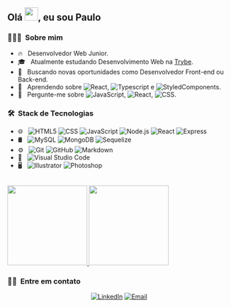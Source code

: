 <h2> Olá <img src="https://raw.githubusercontent.com/kaueMarques/kaueMarques/master/hi.gif" width="30px">, eu sou Paulo</h2>

<h3> 👨🏻‍💻 &nbsp;Sobre mim </h3>

- 🔥 &nbsp; Desenvolvedor Web Junior.
- 🎓 &nbsp; Atualmente estudando Desenvolvimento Web na <a href="https://www.betrybe.com/">Trybe</a></h3>.
- 💼 &nbsp; Buscando novas oportunidades como Desenvolvedor Front-end ou Back-end.
- 🌱 &nbsp; Aprendendo sobre ![React](https://img.shields.io/badge/-React-333333?style=flat&logo=react), ![Typescript](https://img.shields.io/badge/-Typescript-333333?style=flat&logo=typescript) e ![StyledComponents](https://img.shields.io/badge/-Styled%20Components-333333?style=flat&logo=styled-components).
- 🤔 &nbsp; Pergunte-me sobre   ![JavaScript](https://img.shields.io/badge/-JavaScript-333333?style=flat&logo=javascript),   ![React](https://img.shields.io/badge/-React-333333?style=flat&logo=react),   ![CSS](https://img.shields.io/badge/-CSS-333333?style=flat&logo=CSS3&logoColor=1572B6).


<h3> 🛠 &nbsp;Stack de Tecnologias</h3>


- 🌐 &nbsp;
  ![HTML5](https://img.shields.io/badge/-HTML5-333333?style=flat&logo=HTML5)
  ![CSS](https://img.shields.io/badge/-CSS-333333?style=flat&logo=CSS3&logoColor=1572B6)
  ![JavaScript](https://img.shields.io/badge/-JavaScript-333333?style=flat&logo=javascript)
  ![Node.js](https://img.shields.io/badge/-Node.js-333333?style=flat&logo=node.js)
  ![React](https://img.shields.io/badge/-React-333333?style=flat&logo=react)
  ![Express](https://img.shields.io/badge/-Express-333333?style=flat&logo=express)
- 🛢 &nbsp;
  ![MySQL](https://img.shields.io/badge/-MySQL-333333?style=flat&logo=mysql)
  ![MongoDB](https://img.shields.io/badge/-MongoDB-333333?style=flat&logo=mongodb)
  ![Sequelize](https://img.shields.io/badge/-Sequelize-333333?style=flat&logo=sequelize)
- ⚙️ &nbsp;
  ![Git](https://img.shields.io/badge/-Git-333333?style=flat&logo=git)
  ![GitHub](https://img.shields.io/badge/-GitHub-333333?style=flat&logo=github)
  ![Markdown](https://img.shields.io/badge/-Markdown-333333?style=flat&logo=markdown)
- 🔧 &nbsp;
  ![Visual Studio Code](https://img.shields.io/badge/-Visual%20Studio%20Code-333333?style=flat&logo=visual-studio-code&logoColor=007ACC)
- 🖥 &nbsp;
  ![Illustrator](https://img.shields.io/badge/-Illustrator-333333?style=flat&logo=adobe-illustrator)
  ![Photoshop](https://img.shields.io/badge/-Photoshop-333333?style=flat&logo=adobe-photoshop)


<br/>

<a href="https://github.com/paulopbomfim">
  <img height="180em" src="https://github-readme-stats.vercel.app/api?username=paulopbomfim&theme=radical&show_icons=true" />
  <img height="180em" src="https://github-readme-stats.vercel.app/api/top-langs/?username=paulopbomfim&theme=radical&layout=compact" />
</a>

<br/>

<h3> 🤝🏻 &nbsp;Entre em contato </h3>

<p align="center">
<a href="https://www.linkedin.com/in/paulopbomfim/"><img alt="LinkedIn" src="https://img.shields.io/badge/LinkedIn-Paulo%20Bomfim-d83a7c?labelColor=141321&style=flat&logo=linkedin"></a>
<a href="mailto:paulopbomfim@gmail.com"><img alt="Email" src="https://img.shields.io/badge/Email-paulopbomfim@gmail.com-d83a7c?labelColor=141321&style=flat&logo=gmail"></a>
</p>

